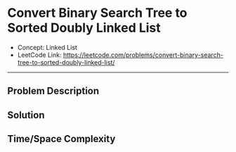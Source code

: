 # Convert Binary Search Tree to Sorted Doubly Linked List

- Concept: Linked List
- LeetCode Link: https://leetcode.com/problems/convert-binary-search-tree-to-sorted-doubly-linked-list/

---

## Problem Description

## Solution

## Time/Space Complexity

